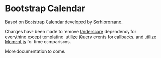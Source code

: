 Bootstrap Calendar
===

Based on [Bootstrap Calendar](https://github.com/Serhioromano/bootstrap-calendar) developed by [Serhioromano](https://github.com/Serhioromano).

Changes have been made to remove [Underscore](http://underscorejs.org/) dependency for everything except templating, utilize [jQuery](http://jquery.com/) events for callbacks, and utilize [Moment.js](http://momentjs.com/) for time comparisons.

More documentation to come.
